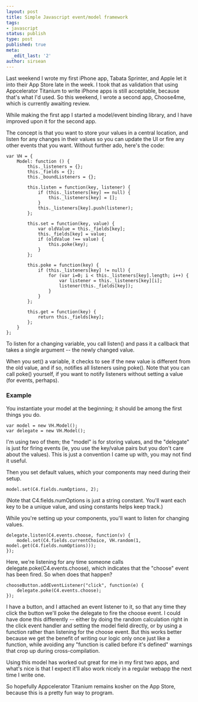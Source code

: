 ```yaml
---
layout: post
title: Simple Javascript event/model framework
tags:
- javascript
status: publish
type: post
published: true
meta:
  _edit_last: '2'
author: sirsean
---
```

Last weekend I wrote my first iPhone app, Tabata Sprinter, and Apple let it into their App Store late in the week. I took that as validation that using Appcelerator Titanium to write iPhone apps is still acceptable, because that's what I'd used. So this weekend, I wrote a second app, Choose4me, which is currently awaiting review.

While making the first app I started a model/event binding library, and I have improved upon it for the second app.

The concept is that you want to store your values in a central location, and listen for any changes in their values so you can update the UI or fire any other events that you want. Without further ado, here's the code:

    var VH = {
        Model: function () {
            this._listeners = {};
            this._fields = {};
            this._boundListeners = {};

            this.listen = function(key, listener) {
                if (this._listeners[key] == null) {
                    this._listeners[key] = [];
                }
                this._listeners[key].push(listener);
            };

            this.set = function(key, value) {
                var oldValue = this._fields[key];
                this._fields[key] = value;
                if (oldValue !== value) {
                    this.poke(key);
                }
            };

            this.poke = function(key) {
                if (this._listeners[key] != null) {
                    for (var i=0; i < this._listeners[key].length; i++) {
                        var listener = this._listeners[key][i];
                        listener(this._fields[key]);
                    }
                }
            };

            this.get = function(key) {
                return this._fields[key];
            };
        }
    };

To listen for a changing variable, you call listen() and pass it a callback that takes a single argument -- the newly changed value.

When you set() a variable, it checks to see if the new value is different from the old value, and if so, notifies all listeners using poke(). Note that you can call poke() yourself, if you want to notify listeners without setting a value (for events, perhaps).

### Example

You instantiate your model at the beginning; it should be among the first things you do.

    var model = new VH.Model();
    var delegate = new VH.Model();

I'm using two of them; the "model" is for storing values, and the "delegate" is just for firing events (ie, you use the key/value pairs but you don't care about the values). This is just a convention I came up with, you may not find it useful.

Then you set default values, which your components may need during their setup.

    model.set(C4.fields.numOptions, 2);

(Note that C4.fields.numOptions is just a string constant. You'll want each key to be a unique value, and using constants helps keep track.)

While you're setting up your components, you'll want to listen for changing values.

    delegate.listen(C4.events.choose, function(v) {
        model.set(C4.fields.currentChoice, VH.random(1, model.get(C4.fields.numOptions)));
    });

Here, we're listening for any time someone calls delegate.poke(C4.events.choose), which indicates that the "choose" event has been fired. So when does that happen?

    chooseButton.addEventListener("click", function(e) {
        delegate.poke(C4.events.choose);
    });

I have a button, and I attached an event listener to it, so that any time they click the button we'll poke the delegate to fire the choose event. I could have done this differently -- either by doing the random calculation right in the click event handler and setting the model field directly, or by using a function rather than listening for the choose event. But this works better because we get the benefit of writing our logic only once just like a function, while avoiding any "function is called before it's defined" warnings that crop up during cross-compilation.

Using this model has worked out great for me in my first two apps, and what's nice is that I expect it'll also work nicely in a regular webapp the next time I write one.

So hopefully Appcelerator Titanium remains kosher on the App Store, because this is a pretty fun way to program.
